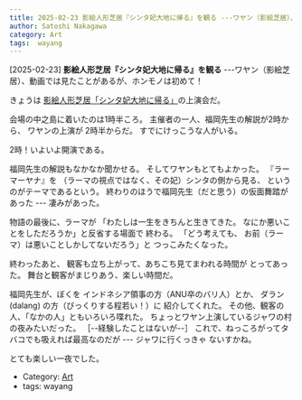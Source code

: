 ```yaml
---
title: 2025-02-23 影絵人形芝居『シンタ妃大地に帰る』を観る ---ワヤン（影絵芝居）、動画では見たことがあるが、ホンモノは初めて！
author: Satoshi Nakagawa
category: Art
tags:  wayang
---
```


[2025-02-23] **影絵人形芝居『シンタ妃大地に帰る』を観る**  ---ワヤン（影絵芝居）、動画では見たことがあるが、ホンモノは初めて！

 きょうは
[影絵人形芝居「シンタ妃大地に帰る」](https://www.art.osaka-u.ac.jp/news/4137.html)の上演会だ。

会場の中之島に着いたのは1時半ころ。
主催者の一人、福岡先生の解説が2時から、
ワヤンの上演が 2時半からだ。
すでにけっこうな人がいる。

 2時！いよいよ開演である。

 福岡先生の解説もなかなか聞かせる。
そしてワヤンもとてもよかった。
『ラーマーヤナ』を
（ラーマの視点ではなく、その妃）シンタの側から見る、
というのがテーマであるという。
終わりのほうで福岡先生（だと思う）の仮面舞踏があった ---
凄みがあった。

 物語の最後に、ラーマが
「わたしは一生をきちんと生きてきた。
なにか悪いことをしただろうか」と反省する場面で
終わる。
「どう考えても、
お前（ラーマ）は悪いことしかしてないだろう」と
つっこみたくなった。

 終わったあと、
観客も立ち上がって、あちこち見てまわれる時間が
とってあった。
舞台と観客がまじりあう、楽しい時間だ。

 福岡先生が、ぼくを
インドネシア領事の方（ANU卒のバリ人）とか、
ダラン (dalang) の方（びっくりする程若い！）に
紹介してくれた。
その他、観客の人、「なかの人」ともいろいろ喋れた。
ちょっとワヤン上演しているジャワの村の夜みたいだった。
［--経験したことはないが--］
これで、ねっころがってタバコでも吸えれば最高なのだが ---
ジャワに行くっきゃ ないすかね。

 とても楽しい一夜でした。

- Category: [Art](https://merapano.github.io/categories.html#Art)
- tags:  wayang
